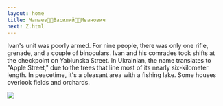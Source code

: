 ```yaml
---
layout: home
title: Чапаев🏳️‍🌈Василий🏳️‍🌈Иванович
next: Z.html
---
```


Ivan's unit was poorly armed. For nine people, there was only one rifle, grenade, and a couple of binoculars. Ivan and his comrades took shifts at the checkpoint on Yablunska Street. In Ukrainian, the name translates to "Apple Street," due to the trees that line most of its nearly six-kilometer length. In peacetime, it's a pleasant area with a fishing lake. Some houses overlook fields and orchards.

[![](https://thepiratecircus.com/Inquisition/indulgentia/oobo43.jpg)](https://yeltsin.ru/museum/)
